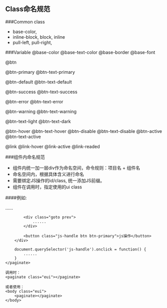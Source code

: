 ## Class命名规范
###Common class
- base-color,
- inline-block, block, inline
- pull-left, pull-right,

###Variable
@base-color
@base-text-color
@base-border
@base-font

@btn

@btn-primary
@btn-text-primary

@btn-default
@btn-text-default

@btn-success
@btn-text-success

@btn-error
@btn-text-error

@btn-warning
@btn-text-warning

@btn-text-light
@btn-text-dark

@btn-hover
@btn-text-hover
@btn-disable
@btn-text-disable
@btn-active
@btn-text-active

@link
@link-hover
@link-active
@link-readed


###组件内命名规范
- 组件内统一加一层div作为命名空间，命令规则：项目名 + 组件名
- 命名空间内，根据具体含义进行命名
- 需要绑定JS操作的id/class, 统一添加JS前缀。
- 组件在调用时，指定使用的ui class

####例如:
    <paginate>
        <div class="itoolkit-paginate">
            <div class="goto first">
                ......
            </div>
            
            <div class="goto prev">
                ......
            </div>
            
            <button class="js-handle btn btn-primary">js操作</button>
        </div>
            
        document.querySelector('js-handle').onclick = function() {
            ......
        }
    </paginate>
    
    调用时：
    <paginate class="eui"></paginate>
    
    或者使用：
    <body class="eui">
        <paginate></paginate>
    </body>

